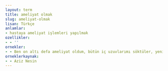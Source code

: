 ```yaml
---
layout: term
title: ameliyat olmak
slug: ameliyat-olmak
lisan: Türkçe
anlamlar:
- hastaya ameliyat işlemleri yapılmak
ozellikler:
- - ''
ornekler:
- - Ben on altı defa ameliyat oldum, bütün iç uzuvlarımı söktüler, yeniden taktılar.
orneklerkaynak:
- - Aziz Nesin
---
```

